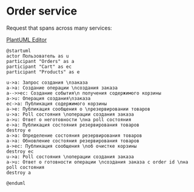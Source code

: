 # Order service

Request that spans across many services:

[PlantUML Editor](https://editor.plantuml.com/uml/lLGxRi904ErzYXKz5qY1a7A0S02QbRq54h6HFqKwFbAYY4YKwK2vWKrmR44mLvYzKTwk3R4T0aI9KbZMpEnxRsVcsMtFvwuVtFODRlgEosX16Mta4oLuBocKOufLpBZ70cE0ipspD-2spnethYLShw4gl5gvHg3pmgmMEgvZ1QQVWuHX1CqMlsBqJ27jv90oEM9o1E64LaXjAPKprhKHXhJ6WxV1SyXB-HJ53E6EOd24yXw95B0lJ3MUPgibp2DK6XV9ALe7gcipCAkPJEG3Pf5JwJChBVW6q3kYLyeOs3Ea4gIsSghk6a1WNhxQ7bowMAr3OUOjBkI48jg0Qrs5Ng8hJX6ezXuFlG2FOGqH9vfuYUmmtxwUICemYTmCEbrihUFq-vfEZbHTpZxtLT_5kKtaKmBB4h2nkX3EnQgpGdbRgAYr8WZPuBYu8KwFhdRLxvjMnMhJbl1yrxc3Qmi7phLbOxKDACKby_n2vS0TgPvH-4jcxVOBJQ6t664LC7sgPTVgAwlwx30JyryySSmFF_tkeSiSzUDYFUkScVRjSSDe2zl2J_83)

```plantuml
@startuml
actor Пользователь as u
participant "Orders" as a
participant "Cart" as ec
participant "Products" as e

u->a: Запрос создания \nзаказа
a->a: Создание операции \nсоздания заказа
a-->>ec: Создание события\n получения содержимого корзины
a->u: Операция создания\nзаказа
ec->a: Публикация содержимого корзины
a->e: Публикация сообщения о \nрезервировании товаров
u->a: Poll состояния \nоперации создания заказа
a->u: Ответ о неготовности \nна poll состояния
e->a: Публикация состояния резервирования товаров
destroy e
a->a: Определение состояния резервирования товаров
a->a: Обновление состояния резервирования товаров
a->ec: Публикация сообщения \nоб очистке корзины
destroy ec
u->a: Poll состояния \nоперации создания заказа
a->u: Ответ о готовности операции \nсоздания заказа с order id \nна poll состояния
destroy a

@enduml
```


